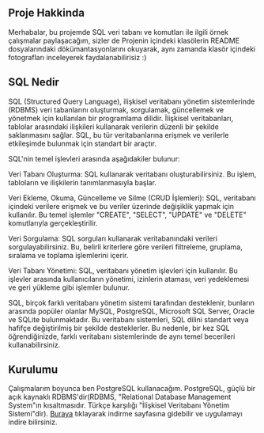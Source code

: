 ## Proje Hakkinda

Merhabalar, bu projemde SQL veri tabanı ve komutları ile ilgili örnek çalışmalar paylaşacağım, sizler de Projenin içindeki klasölerin README dosyalarındaki dökümantasyonlarını okuyarak, aynı zamanda klasör içindeki fotografları inceleyerek faydalanabilirisiz :)

## SQL Nedir
SQL (Structured Query Language), ilişkisel veritabanı yönetim sistemlerinde (RDBMS) veri tabanlarını oluşturmak, sorgulamak, güncellemek ve yönetmek için kullanılan bir programlama dilidir. İlişkisel veritabanları, tablolar arasındaki ilişkileri kullanarak verilerin düzenli bir şekilde saklanmasını sağlar. SQL, bu tür veritabanlarına erişmek ve verilerle etkileşimde bulunmak için standart bir araçtır.

SQL'nin temel işlevleri arasında aşağıdakiler bulunur:

Veri Tabanı Oluşturma: SQL kullanarak veritabanı oluşturabilirsiniz. Bu işlem, tabloların ve ilişkilerin tanımlanmasıyla başlar.

Veri Ekleme, Okuma, Güncelleme ve Silme (CRUD İşlemleri): SQL, veritabanı içindeki verilere erişmek ve bu veriler üzerinde değişiklik yapmak için kullanılır. Bu temel işlemler "CREATE", "SELECT", "UPDATE" ve "DELETE" komutlarıyla gerçekleştirilir.

Veri Sorgulama: SQL sorguları kullanarak veritabanındaki verileri sorgulayabilirsiniz. Bu, belirli kriterlere göre verileri filtreleme, gruplama, sıralama ve toplama işlemlerini içerir.

Veri Tabanı Yönetimi: SQL, veritabanı yönetim işlevleri için kullanılır. Bu işlevler arasında kullanıcıların yönetimi, izinlerin ataması, veri yedeklemesi ve geri yükleme gibi işlemler bulunur.

SQL, birçok farklı veritabanı yönetim sistemi tarafından desteklenir, bunların arasında popüler olanlar MySQL, PostgreSQL, Microsoft SQL Server, Oracle ve SQLite bulunmaktadır. Bu veritabanı sistemleri, SQL dilini standart veya hafifçe değiştirilmiş bir şekilde desteklerler. Bu nedenle, bir kez SQL öğrendiğinizde, farklı veritabanı sistemlerinde de aynı temel becerileri kullanabilirsiniz.


## Kurulumu
Çalışmalarım boyunca ben PostgreSQL kullanacağım. PostgreSQL, güçlü bir açık kaynaklı RDBMS'dir(RDBMS, "Relational Database Management System"ın kısaltmasıdır. Türkçe karşılığı "İlişkisel Veritabanı Yönetim Sistemi"dir). [Buraya](https://www.postgresql.org/) tıklayarak indirme sayfasına gidebilir ve uygulamayı indire bilirsiniz.
